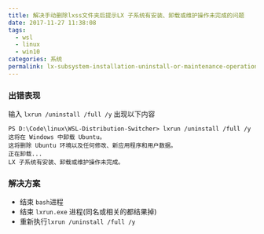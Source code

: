 ```yaml
---
title: 解决手动删除lxss文件夹后提示LX 子系统有安装、卸载或维护操作未完成的问题
date: 2017-11-27 11:38:08
tags:
  - wsl
  - linux
  - win10
categories: 系统
permalink: lx-subsystem-installation-uninstall-or-maintenance-operation-is-not-completed
---
```

### 出错表现
输入 `lxrun /uninstall /full /y` 出现以下内容
```
PS D:\Code\linux\WSL-Distribution-Switcher> lxrun /uninstall /full /y
这将在 Windows 中卸载 Ubuntu。
这将删除 Ubuntu 环境以及任何修改、新应用程序和用户数据。
正在卸载...
LX 子系统有安装、卸载或维护操作未完成。
```

### 解决方案
- 结束 `bash`进程
- 结束 `lxrun.exe` 进程(同名或相关的都结果掉)
- 重新执行`lxrun /uninstall /full /y`
